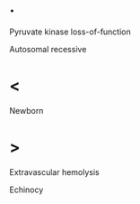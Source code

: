 # .

Pyruvate kinase loss-of-function

Autosomal recessive

# <

Newborn

# >

Extravascular hemolysis

Echinocy
